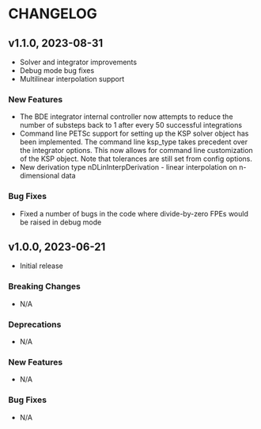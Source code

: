 # CHANGELOG

## v1.1.0, 2023-08-31

- Solver and integrator improvements
- Debug mode bug fixes
- Multilinear interpolation support

### New Features

- The BDE integrator internal controller now attempts to reduce the number of substeps back to 1 after every 50 successful integrations
- Command line PETSc support for setting up the KSP solver object has been implemented. The command line ksp_type takes precedent over the integrator options. This now allows for command line customization of the KSP object. Note that tolerances are still set from config options. 
- New derivation type nDLinInterpDerivation - linear interpolation on n-dimensional data

### Bug Fixes

- Fixed a number of bugs in the code where divide-by-zero FPEs would be raised in debug mode 

## v1.0.0, 2023-06-21

- Initial release

### Breaking Changes

- N/A

### Deprecations

- N/A

### New Features

- N/A

### Bug Fixes

- N/A
